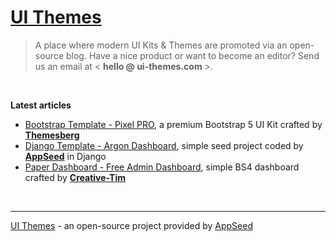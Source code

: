 # [UI Themes](https://ui-themes.com/)

> A place where modern UI Kits & Themes are promoted via an open-source blog. Have a nice product or want to become an editor? Send us an email at < **hello @ ui-themes.com** >.

<br />

**Latest articles**

- [Bootstrap Template - Pixel PRO](https://ui-themes.com/bootstrap-template-pixel-pro/), a premium Bootstrap 5 UI Kit crafted by **[Themesberg](https://appseed.us/agency/themesberg)**
- [Django Template - Argon Dashboard](https://ui-themes.com/django-template-argon-dashboard/), simple seed project coded by **[AppSeed](https://appseed.us/)** in Django
- [Paper Dashboard - Free Admin Dashboard](https://ui-themes.com/paper-dashboard-free-admin-dashboard/), simple BS4 dashboard crafted by **[Creative-Tim](https://appseed.us/agency/creative-tim)**

<br />

---
[UI Themes](https://ui-themes.com/) - an open-source project provided by [AppSeed](https://appseed.us/)
